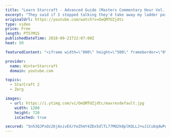 ```yaml
---
title: "Learn Starcraft - Advanced Guide (Masters Commentary Hour Vol. 1)"
excerpt: "They said if I stopped talking they'd take away my ladder points. Next one I upload will have more terran/toss blame RNGesus."
originalUrl: https://youtube.com/watch?v=OeQMTUZjdtc
type: video
price: Free
length: PT57M1S
publishedDateTime: 2018-09-21T22:07:00Z
heat: 50

featuredContent: "<iframe width=\"800\" height=\"500\" frameborder=\"0\" src=\"https://www.youtube.com/embed/OeQMTUZjdtc\" allow=\"accelerometer; autoplay; encrypted-media; gyroscope; picture-in-picture\" allowfullscreen></iframe>"

provider:
  name: WinterStarcraft
  domain: youtube.com

topics:
  - StarCraft 2
  - Zerg

images:
  - url: https://i.ytimg.com/vi/OeQMTUZjdtc/maxresdefault.jpg
    width: 1280
    height: 720
    isCached: true

secured: "5nh3QJPxOz26jAsivEX/YeZhmY4ZDx5dlTL77MO2k0plKQLLJ+uJiCubqdwPoYmjl/03tqaHMpNeWMeLpHWSFwh774p6AB4yjip9pqd8S09O3xz+eBKEFsAMll/ws038FmbpDD7GL82SaEd3+tsyraITJ2A+KHWz7R+ZcgyHpMYZej/6x/A92plO0NT23OeWgK0F0bKZWuSjKtAs1ZnzohEd5YvB1ieMsxXJCEBwoCM3lXamis99gydqcliqyu+vQKuKN+vQXANgqggV2k6Gd1FsmwKUvctMCTMkiGnWFLr1CPL9+J0Y2Z7bn36FoU2AE0IzPHezguBNyURZ//EeWbNuOl2pHOocD/OHgORrabs4sSlDJGl2bQtHVQZ2xAXdSVIwI2KBl/EgJW+m6EXHKNjK76a6rCjW1m90cUIRH8g=;TWJjdmds/546XS+ExlSdSw=="
---
```


